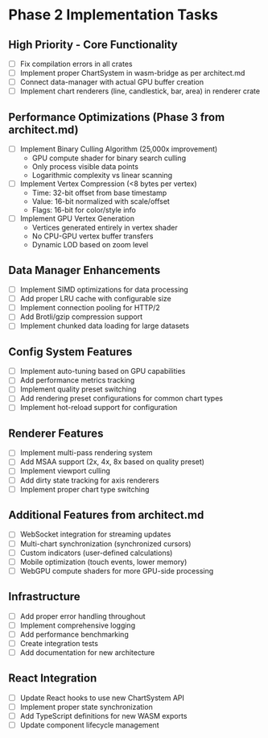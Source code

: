 # Phase 2 Implementation Tasks

## High Priority - Core Functionality
- [ ] Fix compilation errors in all crates
- [ ] Implement proper ChartSystem in wasm-bridge as per architect.md
- [ ] Connect data-manager with actual GPU buffer creation
- [ ] Implement chart renderers (line, candlestick, bar, area) in renderer crate

## Performance Optimizations (Phase 3 from architect.md)
- [ ] Implement Binary Culling Algorithm (25,000x improvement)
  - GPU compute shader for binary search culling
  - Only process visible data points
  - Logarithmic complexity vs linear scanning
- [ ] Implement Vertex Compression (<8 bytes per vertex)
  - Time: 32-bit offset from base timestamp
  - Value: 16-bit normalized with scale/offset
  - Flags: 16-bit for color/style info
- [ ] Implement GPU Vertex Generation
  - Vertices generated entirely in vertex shader
  - No CPU-GPU vertex buffer transfers
  - Dynamic LOD based on zoom level

## Data Manager Enhancements
- [ ] Implement SIMD optimizations for data processing
- [ ] Add proper LRU cache with configurable size
- [ ] Implement connection pooling for HTTP/2
- [ ] Add Brotli/gzip compression support
- [ ] Implement chunked data loading for large datasets

## Config System Features
- [ ] Implement auto-tuning based on GPU capabilities
- [ ] Add performance metrics tracking
- [ ] Implement quality preset switching
- [ ] Add rendering preset configurations for common chart types
- [ ] Implement hot-reload support for configuration

## Renderer Features
- [ ] Implement multi-pass rendering system
- [ ] Add MSAA support (2x, 4x, 8x based on quality preset)
- [ ] Implement viewport culling
- [ ] Add dirty state tracking for axis renderers
- [ ] Implement proper chart type switching

## Additional Features from architect.md
- [ ] WebSocket integration for streaming updates
- [ ] Multi-chart synchronization (synchronized cursors)
- [ ] Custom indicators (user-defined calculations)
- [ ] Mobile optimization (touch events, lower memory)
- [ ] WebGPU compute shaders for more GPU-side processing

## Infrastructure
- [ ] Add proper error handling throughout
- [ ] Implement comprehensive logging
- [ ] Add performance benchmarking
- [ ] Create integration tests
- [ ] Add documentation for new architecture

## React Integration
- [ ] Update React hooks to use new ChartSystem API
- [ ] Implement proper state synchronization
- [ ] Add TypeScript definitions for new WASM exports
- [ ] Update component lifecycle management